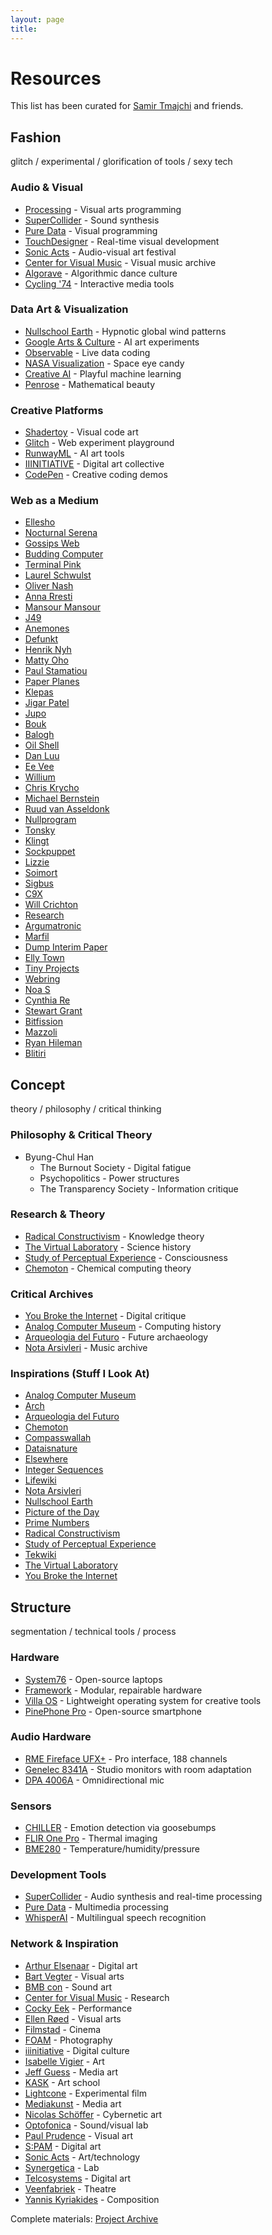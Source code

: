 ```yaml
---
layout: page
title:
---
```

# Resources  

This list has been curated for [Samir Tmajchi](https://samirtmajchi.com) and friends.

## Fashion  
glitch / experimental / glorification of tools / sexy tech

### Audio & Visual  
* [Processing](https://processing.org) - Visual arts programming  
* [SuperCollider](https://supercollider.github.io) - Sound synthesis  
* [Pure Data](https://puredata.info) - Visual programming  
* [TouchDesigner](https://derivative.ca/) - Real-time visual development  
* [Sonic Acts](http://www.sonicacts.com/) - Audio-visual art festival  
* [Center for Visual Music](http://www.centerforvisualmusic.org/) - Visual music archive  
* [Algorave](https://algorave.com/) - Algorithmic dance culture  
* [Cycling '74](https://cycling74.com/) - Interactive media tools  

### Data Art & Visualization  
* [Nullschool Earth](http://earth.nullschool.net/) - Hypnotic global wind patterns  
* [Google Arts & Culture](https://artsandculture.google.com/) - AI art experiments  
* [Observable](https://observablehq.com/) - Live data coding  
* [NASA Visualization](https://svs.gsfc.nasa.gov/) - Space eye candy  
* [Creative AI](https://ml5js.org/) - Playful machine learning  
* [Penrose](https://penrose.ink/) - Mathematical beauty  

### Creative Platforms  
* [Shadertoy](https://www.shadertoy.com/) - Visual code art  
* [Glitch](https://glitch.com/) - Web experiment playground  
* [RunwayML](https://runwayml.com/) - AI art tools  
* [IIINITIATIVE](http://www.iiinitiative.org/) - Digital art collective  
* [CodePen](https://codepen.io/) - Creative coding demos  

### Web as a Medium  
* [Ellesho](https://ellesho.me/page/)  
* [Nocturnal Serena](https://www.nocturnalserena.de)  
* [Gossips Web](https://gossipsweb.net/personal-websites)  
* [Budding Computer](https://budding.computer/sitemap.html)  
* [Terminal Pink](https://terminal.pink/w.html)  
* [Laurel Schwulst](https://laurelschwulst.com)  
* [Oliver Nash](http://olivernash.org)  
* [Anna Rresti](https://annarresti.neocities.org)  
* [Mansour Mansour](https://mmansour.space)  
* [J49](https://j-49.github.io/j49/)  
* [Anemones](https://anemon.es)  
* [Defunkt](https://defunkt.io)  
* [Henrik Nyh](https://henrik.nyh.se)  
* [Matty Oho](https://mattyoho.com)  
* [Paul Stamatiou](https://paulstamatiou.com)  
* [Paper Planes](https://paperplanes.de)  
* [Klepas](https://klepas.org)  
* [Jigar Patel](https://jigarpatel.in)  
* [Jupo](https://blog.jupo.org)  
* [Bouk](https://bouk.co)  
* [Balogh](https://jbalogh.me)  
* [Oil Shell](https://oilshell.org)  
* [Dan Luu](https://danluu.com)  
* [Ee Vee](https://eev.ee)  
* [Willium](https://willium.com)  
* [Chris Krycho](https://www.chriskrycho.com)  
* [Michael Bernstein](https://michaelrbernste.in)  
* [Ruud van Asseldonk](https://ruudvanasseldonk.com)  
* [Nullprogram](https://nullprogram.com)  
* [Tonsky](https://tonsky.me)  
* [Klingt](https://klingt.net)  
* [Sockpuppet](https://sockpuppet.org)  
* [Lizzie](https://blog.lizzie.io)  
* [Soimort](https://www.soimort.org)  
* [Sigbus](https://www.sigbus.info)  
* [C9X](https://c9x.me)  
* [Will Crichton](https://willcrichton.net/notes/)  
* [Research](https://research.swtch.com/vgo-intro)  
* [Argumatronic](https://argumatronic.com/)  
* [Marfil](https://mmarfil.com)  
* [Dump Interim Paper](https://dump.mntmn.com/interim-paper/)  
* [Elly Town](https://elly.town)  
* [Tiny Projects](https://tinyprojects.dev)  
* [Webring](https://webring.xxiivv.com/)  
* [Noa S](https://www.noa-s.org)  
* [Cynthia Re](https://cynthia.re)  
* [Stewart Grant](https://stewartgrant.ca)  
* [Bitfission](https://bitfission.com)  
* [Mazzoli](https://mazzo.li)  
* [Ryan Hileman](https://ryanhileman.com)  
* [Blitiri](https://blitiri.com.ar)  


## Concept  
theory / philosophy / critical thinking

### Philosophy & Critical Theory  
* Byung-Chul Han  
  - The Burnout Society - Digital fatigue  
  - Psychopolitics - Power structures  
  - The Transparency Society - Information critique  

### Research & Theory  
* [Radical Constructivism](http://www.univie.ac.at/constructivism/) - Knowledge theory  
* [The Virtual Laboratory](http://vlp.mpiwg-berlin.mpg.de/) - Science history  
* [Study of Perceptual Experience](http://www.perceptualstudies.org/) - Consciousness  
* [Chemoton](http://www.chemoton.org/) - Chemical computing theory  

### Critical Archives  
* [You Broke the Internet](http://youbroketheinternet.org/) - Digital critique  
* [Analog Computer Museum](http://www.analogmuseum.org/) - Computing history  
* [Arqueologia del Futuro](http://arqueologiadelfuturo.blogspot.com/) - Future archaeology  
* [Nota Arsivleri](http://www.notaarsivleri.com/) - Music archive  

### Inspirations (Stuff I Look At)  
* [Analog Computer Museum](http://www.analogmuseum.org/)  
* [Arch](https://archlinux.org/)  
* [Arqueologia del Futuro](http://arqueologiadelfuturo.blogspot.com/)  
* [Chemoton](http://www.chemoton.org/)  
* [Compasswallah](http://www.compasswallah.com/)  
* [Dataisnature](http://www.dataisnature.com/)  
* [Elsewhere](http://www.elsewheremusic.org/)  
* [Integer Sequences](http://oeis.org/)  
* [Lifewiki](http://www.conwaylife.com/wiki/)  
* [Nota Arsivleri](http://www.notaarsivleri.com/)  
* [Nullschool Earth](http://earth.nullschool.net/)  
* [Picture of the Day](https://apod.nasa.gov/apod/)  
* [Prime Numbers](http://www.prime-numbers.org/)  
* [Radical Constructivism](http://www.univie.ac.at/constructivism/)  
* [Study of Perceptual Experience](http://www.perceptualstudies.org/)  
* [Tekwiki](http://www.tekwiki.org/)  
* [The Virtual Laboratory](http://vlp.mpiwg-berlin.mpg.de/)  
* [You Broke the Internet](http://youbroketheinternet.org/)  


## Structure  
segmentation / technical tools / process

### Hardware  
* [System76](https://system76.com) - Open-source laptops  
* [Framework](https://frame.work) - Modular, repairable hardware  
* [Villa OS](https://villaos.com/) - Lightweight operating system for creative tools  
* [PinePhone Pro](https://www.pine64.org/pinephonepro/) - Open-source smartphone  

### Audio Hardware  
* [RME Fireface UFX+](https://www.rme-audio.de/fireface-ufx-plus.html) - Pro interface, 188 channels  
* [Genelec 8341A](https://www.genelec.com/8341a) - Studio monitors with room adaptation  
* [DPA 4006A](https://www.dpamicrophones.com/microphones/4006a) - Omnidirectional mic  

### Sensors  
* [CHILLER](https://engineering.nyu.edu/news/chiller) - Emotion detection via goosebumps  
* [FLIR One Pro](https://www.flir.com/products/flir-one-pro/) - Thermal imaging  
* [BME280](https://www.bosch-sensortec.com/products/environmental-sensors/humidity-sensors-bme280/) - Temperature/humidity/pressure  

### Development Tools  
* [SuperCollider](https://supercollider.github.io) - Audio synthesis and real-time processing  
* [Pure Data](https://puredata.info) - Multimedia processing  
* [WhisperAI](https://github.com/openai/whisper) - Multilingual speech recognition  

### Network & Inspiration  
* [Arthur Elsenaar](http://artifacial.org/) - Digital art  
* [Bart Vegter](http://www.bartvegter.nl/) - Visual arts  
* [BMB con](http://www.bmbcon.nl/) - Sound art  
* [Center for Visual Music](http://www.centerforvisualmusic.org/) - Research  
* [Cocky Eek](http://www.cockyellensveld.nl/) - Performance  
* [Ellen Røed](http://www.ellenroed.com/) - Visual arts  
* [Filmstad](http://www.filmstad.nl/) - Cinema  
* [FOAM](http://www.foam.org/) - Photography  
* [iiinitiative](http://www.iiinitiative.org/) - Digital culture  
* [Isabelle Vigier](http://www.isabellevigier.com/) - Art  
* [Jeff Guess](http://www.jeffguess.com/) - Media art  
* [KASK](http://www.kask.be/) - Art school  
* [Lightcone](http://www.lightcone.org/) - Experimental film  
* [Mediakunst](http://www.mediakunst.net/) - Media art  
* [Nicolas Schöffer](http://www.olats.org/schoffer/) - Cybernetic art  
* [Optofonica](http://www.optofonica.com/) - Sound/visual lab  
* [Paul Prudence](http://www.paulprudence.com/) - Visual art  
* [S:PAM](http://www.spam.org/) - Digital art  
* [Sonic Acts](http://www.sonicacts.com/) - Art/technology  
* [Synergetica](http://www.synergetica.nl/) - Lab  
* [Telcosystems](http://www.telcosystems.net/) - Digital art  
* [Veenfabriek](http://www.veenfabriek.nl/) - Theatre  
* [Yannis Kyriakides](http://www.kyriakides.com/) - Composition  


Complete materials: [Project Archive](https://drive.google.com/drive/folders/1V7Eya8F-VDtLJf8Xh6tQPdAGFh_XMQSx)